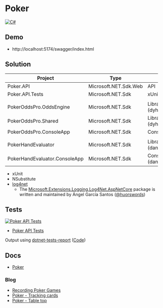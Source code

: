# Poker

[![C#](https://img.shields.io/badge/c%23-239120.svg?style=for-the-badge&logo=c-sharp&logoColor=white)](https://learn.microsoft.com/en-us/dotnet/csharp/)

<!-- [![Poker API Tests](https://gist.githubusercontent.com/alexhedley/###/raw/poker_api_tests.md_badge.svg "Poker API Tests")](https://gist.github.com/alexhedley/###) -->

## Demo

- http://localhost:5174/swagger/index.html

## Solution

| Project                       | Type                  | Info                 |
| ----------------------------- | --------------------- | -------------------- |
| Poker.API                     | Microsoft.NET.Sdk.Web | API                  |
| Poker.API.Tests               | Microsoft.NET.Sdk     | xUnit                |
|                               |                       |                      |
| PokerOddsPro.OddsEngine       | Microsoft.NET.Sdk     | Library (dyh1213)    |
| PokerOddsPro.Shared           | Microsoft.NET.Sdk     | Library (dyh1213)    |
| PokerOddsPro.ConsoleApp       | Microsoft.NET.Sdk     | Console              |
|                               |                       |                      |
| PokerHandEvaluator            | Microsoft.NET.Sdk     | Library (danielpaz6) |
| PokerHandEvaluator.ConsoleApp | Microsoft.NET.Sdk     | Console (danielpaz6) |

- xUnit
- NSubstitute
- [log4net](https://logging.apache.org/log4net/)
  - The [Microsoft.Extensions.Logging.Log4Net.AspNetCore](https://github.com/huorswords/Microsoft.Extensions.Logging.Log4Net.AspNetCore) package is written and maintained by Ángel García Santos ([@huorswords](https://github.com/huorswords/))

## Tests

[![Poker API Tests](https://gist.githubusercontent.com/alexhedley/e81db3939d78a6f3bf73f657d803d723/raw/poker_api_tests.md_badge.svg "Poker API Tests")](https://gist.github.com/alexhedley/e81db3939d78a6f3bf73f657d803d723)

- [Poker API Tests](https://gist.github.com/alexhedley/e81db3939d78a6f3bf73f657d803d723)

Output using [dotnet-tests-report](https://github.com/marketplace/actions/dotnet-tests-report) ([Code](https://github.com/zyborg/dotnet-tests-report))

## Docs

- [Poker](../../docs/POKER.md)

### Blog

- [Recording Poker Games](https://alexhedley.com/blog/posts/poker-recording-games)
- [Poker - Tracking cards](https://alexhedley.com/blog/posts/poker-tracking-cards)
- [Poker - Table top](https://alexhedley.com/blog/posts/poker-table-top)

